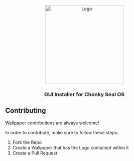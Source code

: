 <br />
<p align="center">
  <a href="https://github.com/Chonky-Seal-OS/installer">
    <img src="https://media.discordapp.net/attachments/827947440945627167/1008536926787207239/chonky-seal-logo.png" alt="Logo" width="250" height="250">
  </a>

  <h3 align="center">GUI Installer for Chonky Seal OS</h3>
</p> 

## Contributing

Wallpaper contributions are always welcome!

In order to contribute, make sure to follow these steps:
1. Fork the Repo
2. Create a Wallpaper that has the Logo contained within it
3. Create a Pull Request
